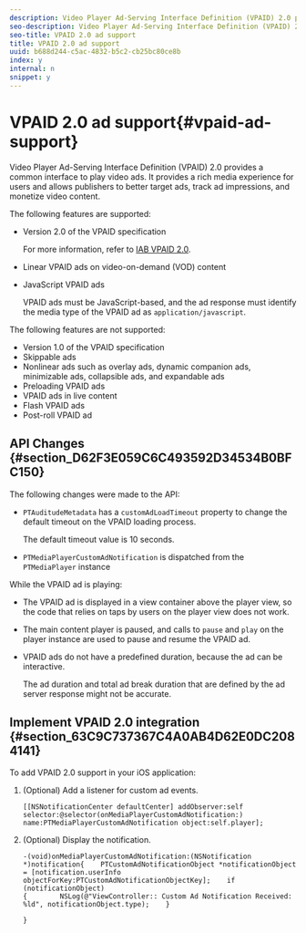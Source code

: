 ```yaml
---
description: Video Player Ad-Serving Interface Definition (VPAID) 2.0 provides a common interface to play video ads. It provides a rich media experience for users and allows publishers to better target ads, track ad impressions, and monetize video content.
seo-description: Video Player Ad-Serving Interface Definition (VPAID) 2.0 provides a common interface to play video ads. It provides a rich media experience for users and allows publishers to better target ads, track ad impressions, and monetize video content.
seo-title: VPAID 2.0 ad support
title: VPAID 2.0 ad support
uuid: b688d244-c5ac-4832-b5c2-cb25bc80ce8b
index: y
internal: n
snippet: y
---
```


# VPAID 2.0 ad support{#vpaid-ad-support}

Video Player Ad-Serving Interface Definition (VPAID) 2.0 provides a common interface to play video ads. It provides a rich media experience for users and allows publishers to better target ads, track ad impressions, and monetize video content.

The following features are supported:

* Version 2.0 of the VPAID specification

  For more information, refer to [IAB VPAID 2.0](http://www.iab.com/wp-content/uploads/2015/06/VPAID_2_0_Final_04-10-2012.pdf). 
* Linear VPAID ads on video-on-demand (VOD) content 
* JavaScript VPAID ads

  VPAID ads must be JavaScript-based, and the ad response must identify the media type of the VPAID ad as `application/javascript`.

The following features are not supported:

* Version 1.0 of the VPAID specification 
* Skippable ads 
* Nonlinear ads such as overlay ads, dynamic companion ads, minimizable ads, collapsible ads, and expandable ads 
* Preloading VPAID ads 
* VPAID ads in live content 
* Flash VPAID ads 
* Post-roll VPAID ad

## API Changes {#section_D62F3E059C6C493592D34534B0BFC150}

The following changes were made to the API:

* `PTAuditudeMetadata` has a `customAdLoadTimeout` property to change the default timeout on the VPAID loading process.

  The default timeout value is 10 seconds. 

* `PTMediaPlayerCustomAdNotification` is dispatched from the `PTMediaPlayer` instance

<a id="section_495700E1C5404A7B85307A4137C740C5"></a>

While the VPAID ad is playing:

* The VPAID ad is displayed in a view container above the player view, so the code that relies on taps by users on the player view does not work. 
* The main content player is paused, and calls to `pause` and `play` on the player instance are used to pause and resume the VPAID ad. 

* VPAID ads do not have a predefined duration, because the ad can be interactive.

  The ad duration and total ad break duration that are defined by the ad server response might not be accurate.

## Implement VPAID 2.0 integration {#section_63C9C737367C4A0AB4D62E0DC2084141}

To add VPAID 2.0 support in your iOS application:

1. (Optional) Add a listener for custom ad events. 

   ```
   [[NSNotificationCenter defaultCenter] addObserver:self selector:@selector(onMediaPlayerCustomAdNotification:) name:PTMediaPlayerCustomAdNotification object:self.player];
   ```

1. (Optional) Display the notification. 

   ```
   -(void)onMediaPlayerCustomAdNotification:(NSNotification *)notification{    PTCustomAdNotificationObject *notificationObject = [notification.userInfo objectForKey:PTCustomAdNotificationObjectKey];    if (notificationObject)    
   {        NSLog(@"ViewController:: Custom Ad Notification Received: %ld", notificationObject.type);    } 
    
   }
   ```

